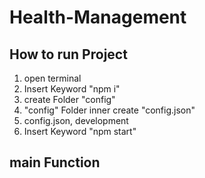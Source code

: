 # Health-Management

## How to run Project
1. open terminal
2. Insert Keyword "npm i"
3. create Folder "config"
4. "config" Folder inner create "config.json"
5. config.json, development
6. Insert Keyword "npm start"

## main Function
